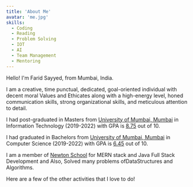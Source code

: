 ```yaml
---
title: 'About Me'
avatar: 'me.jpg'
skills:
  - Coding
  - Reading
  - Problem Solving
  - IOT
  - AI
  - Team Management
  - Mentoring
---
```


Hello! I'm Farid Sayyed, from Mumbai, India.

I am a creative, time punctual, dedicated, goal-oriented individual with decent moral Values and Ethicates along with a high-energy level, honed communication skills, strong organizational skills, and meticulous attention to detail.

I had post-graduated in Masters from [University of Mumbai, Mumbai](https://mu.ac.in/) in Information Technology (2019-2022) with GPA is [8.75]() out of 10.

I had graduated in Bachelors from [University of Mumbai, Mumbai](https://mu.ac.in/) in Computer Science (2019-2022) with GPA is [6.45]() out of 10.

I am a member of [Newton School](https://my.newtonschool.co/apply_form/sta7czel3fkv) for MERN stack and Java Full Stack Development and Also, Solved many problems ofDataStructures and Algorithms.

Here are a few of the other activities that I love to do!
